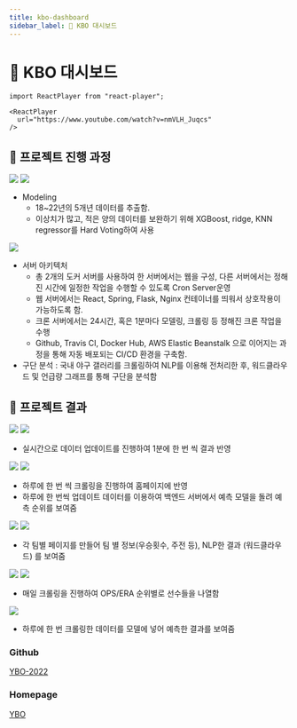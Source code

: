```yaml
---
title: kbo-dashboard
sidebar_label: 🧢 KBO 대시보드
---
```


# 🧢 KBO 대시보드

```mdx-code-block
import ReactPlayer from "react-player";

<ReactPlayer
  url="https://www.youtube.com/watch?v=nmVLH_Juqcs"
/>
```

## 🧢 프로젝트 진행 과정

![](./assets/kbo-dashboard/1.jpeg)
![](./assets/kbo-dashboard/2.jpeg)

- Modeling
  - 18~22년의 5개년 데이터를 추출함.
  - 이상치가 많고, 적은 양의 데이터를 보완하기 위해 XGBoost, ridge, KNN regressor를 Hard Voting하여 사용

![](./assets/kbo-dashboard/3.jpeg)

- 서버 아키텍처
  - 총 2개의 도커 서버를 사용하여 한 서버에서는 웹을 구성, 다른 서버에서는 정해진 시간에 일정한 작업을 수행할 수 있도록 Cron Server운영
  - 웹 서버에서는 React, Spring, Flask, Nginx 컨테이너를 띄워서 상호작용이 가능하도록 함.
  - 크론 서버에서는 24시간, 혹은 1분마다 모델링, 크롤링 등 정해진 크론 작업을 수행
  - Github, Travis CI, Docker Hub, AWS Elastic Beanstalk 으로 이어지는 과정을 통해 자동 배포되는 CI/CD 환경을 구축함.
- 구단 분석 : 국내 야구 갤러리를 크롤링하여 NLP를 이용해 전처리한 후, 워드클라우드 및 언급량 그래프를 통해 구단을 분석함

## 🧢 프로젝트 결과

![](./assets/kbo-dashboard/4.png)
![](./assets/kbo-dashboard/5.png)

- 실시간으로 데이터 업데이트를 진행하여 1분에 한 번 씩 결과 반영

![](./assets/kbo-dashboard/6.png)
![](./assets/kbo-dashboard/7.png)

- 하루에 한 번 씩 크롤링을 진행하여 홈페이지에 반영
- 하루에 한 번씩 업데이트 데이터를 이용하여 백엔드 서버에서 예측 모델을 돌려 예측 순위를 보여줌

![](./assets/kbo-dashboard/8.png)
![](./assets/kbo-dashboard/9.png)

- 각 팀별 페이지를 만들어 팀 별 정보(우승횟수, 주전 등), NLP한 결과 (워드클라우드) 를 보여줌

![](./assets/kbo-dashboard/10.png)
![](./assets/kbo-dashboard/11.png)

- 매일 크롤링을 진행하여 OPS/ERA 순위별로 선수들을 나열함

![](./assets/kbo-dashboard/12.png)

- 하루에 한 번 크롤링한 데이터를 모델에 넣어 예측한 결과를 보여줌

### Github

[YBO-2022](https://github.com/YBO-2022)

### Homepage

[YBO](http://ybophase1-env.eba-xrkwqpmp.ap-northeast-2.elasticbeanstalk.com/)

